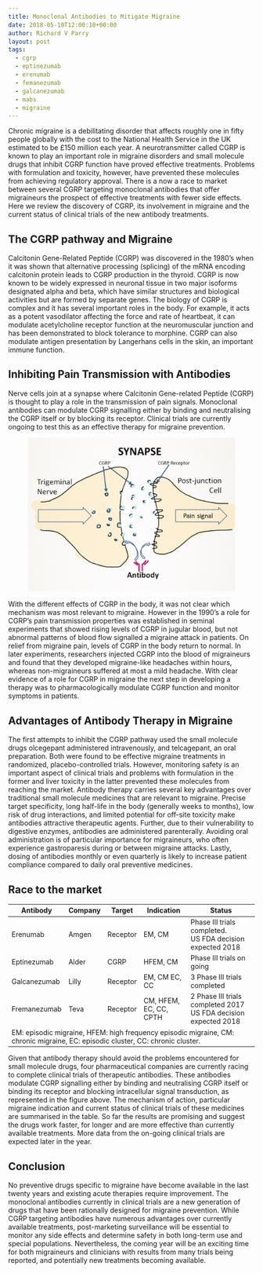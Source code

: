 ```yaml
---
title: Monoclonal Antibodies to Mitigate Migraine
date: 2018-05-10T12:00:10+00:00
author: Richard V Parry
layout: post
tags:
  - cgrp
  - eptinezumab
  - erenumab
  - femanezumab
  - galcanezumab
  - mabs
  - migraine
---
```


Chronic migraine is a debilitating disorder that affects roughly one in fifty people globally with the cost to the National Health Service in the UK estimated to be £150 million each year. A neurotransmitter called CGRP is known to play an important role in migraine disorders and small molecule drugs that inhibit CGRP function have proved effective treatments. Problems with formulation and toxicity, however, have prevented these molecules from achieving regulatory approval. There is a now a race to market between several CGRP targeting monoclonal antibodies that offer migraineurs the prospect of effective treatments with fewer side effects. Here we review the discovery of CGRP, its involvement in migraine and the current status of clinical trials of the new antibody treatments.

## The CGRP pathway and Migraine

Calcitonin Gene-Related Peptide (CGRP) was discovered in the 1980’s when it was shown that alternative processing (splicing) of the mRNA encoding calcitonin protein leads to CGRP production in the thyroid. CGRP is now known to be widely expressed in neuronal tissue in two major isoforms designated alpha and beta, which have similar structures and biological activities but are formed by separate genes. The biology of CGRP is complex and it has several important roles in the body. For example, it acts as a potent vasodilator affecting the force and rate of heartbeat, it can modulate acetylcholine receptor function at the neuromuscular junction and has been demonstrated to block tolerance to morphine. CGRP can also modulate antigen presentation by Langerhans cells in the skin, an important immune function.

## Inhibiting Pain Transmission with Antibodies

Nerve cells join at a synapse where Calcitonin Gene-related Peptide (CGRP) is thought to play a role in the transmission of pain signals. Monoclonal antibodies can modulate CGRP signalling either by binding and neutralising the CGRP itself or by blocking its receptor. Clinical trials are currently ongoing to test this as an effective therapy for migraine prevention.

<figure>
    <img src="/images/synapse.png">
</figure>

With the different effects of CGRP in the body, it was not clear which mechanism was most relevant to migraine. However in the 1990’s a role for CGRP’s pain transmission properties was established in seminal experiments that showed rising levels of CGRP in jugular blood, but not abnormal patterns of blood flow signalled a migraine attack in patients. On relief from migraine pain, levels of CGRP in the body return to normal. In later experiments, researchers injected CGRP into the blood of migraineurs and found that they developed migraine-like headaches within hours, whereas non-migraineurs suffered at most a mild headache. With clear evidence of a role for CGRP in migraine the next step in developing a therapy was to pharmacologically modulate CGRP function and monitor symptoms in patients.

## Advantages of Antibody Therapy in Migraine

The first attempts to inhibit the CGRP pathway used the small molecule drugs olcegepant administered intravenously, and telcagepant, an oral preparation. Both were found to be effective migraine treatments in randomized, placebo-controlled trials. However, monitoring safety is an important aspect of clinical trials and problems with formulation in the former and liver toxicity in the latter prevented these molecules from reaching the market. Antibody therapy carries several key advantages over traditional small molecule medicines that are relevant to migraine. Precise target specificity, long half-life in the body (generally weeks to months), low risk of drug interactions, and limited potential for off-site toxicity make antibodies attractive therapeutic agents. Further, due to their vulnerability to digestive enzymes, antibodies are administered parenterally. Avoiding oral administration is of particular importance for migraineurs, who often experience gastroparesis during or between migraine attacks. Lastly, dosing of antibodies monthly or even quarterly is likely to increase patient compliance compared to daily oral preventive medicines.

## Race to the market

<table class="research-table">
    <thead>
        <tr>
            <th>Antibody</th>
            <th>Company</th>
            <th>Target</th>
            <th>Indication</th>
            <th>Status</th>
        </tr>
    </thead>
    <tbody>
        <tr>
            <td>Erenumab</td>
            <td>Amgen</td>
            <td>Receptor</td>
            <td>EM, CM</td>
            <td>Phase III trials completed.<br /> US FDA decision expected 2018</td>
        </tr>
        <tr>
            <td>Eptinezumab</td>
            <td>Alder</td>
            <td>CGRP</td>
            <td>HFEM, CM</td>
            <td>Phase III trials on going</td>
        </tr>
        <tr>
            <td>Galcanezumab</td>
            <td>Lilly</td>
            <td>Receptor</td>
            <td>EM, CM EC, CC</td>
            <td>3 Phase III trials completed</td>
        </tr>
        <tr>
            <td>Fremanezumab</td>
            <td>Teva</td>
            <td>Receptor</td>
            <td>CM, HFEM, EC, CC, CPTH</td>
            <td>2 Phase III trials completed 2017 US FDA decision expected 2018</td>
        </tr>
        <tr>
            <td colspan="5">EM: episodic migraine, HFEM: high frequency episodic migraine, CM: chronic migraine, EC: episodic cluster, CC: chronic cluster.</td>
        </tr>
    </tbody>
</table>

Given that antibody therapy should avoid the problems encountered for small molecule drugs, four pharmaceutical companies are currently racing to complete clinical trials of therapeutic antibodies. These antibodies modulate CGRP signalling either by binding and neutralising CGRP itself or binding its receptor and blocking intracellular signal transduction, as represented in the figure above. The mechanism of action, particular migraine indication and current status of clinical trials of these medicines are summarised in the table. So far the results are promising and suggest the drugs work faster, for longer and are more effective than currently available treatments. More data from the on-going clinical trials are expected later in the year.

## Conclusion

No preventive drugs specific to migraine have become available in the last twenty years and existing acute therapies require improvement. The monoclonal antibodies currently in clinical trials are a new generation of drugs that have been rationally designed for migraine prevention. While CGRP targeting antibodies have numerous advantages over currently available treatments, post-marketing surveillance will be essential to monitor any side effects and determine safety in both long-term use and special populations. Nevertheless, the coming year will be an exciting time for both migraineurs and clinicians with results from many trials being reported, and potentially new treatments becoming available.
